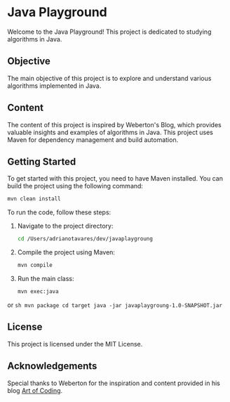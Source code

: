 # Java Playground

Welcome to the Java Playground! This project is dedicated to studying algorithms in Java.

## Objective

The main objective of this project is to explore and understand various algorithms implemented in Java.

## Content

The content of this project is inspired by Weberton's Blog, which provides valuable insights and examples of algorithms in Java. This project uses Maven for dependency management and build automation. 

## Getting Started

To get started with this project, you need to have Maven installed. You can build the project using the following command:

```sh
mvn clean install
```

To run the code, follow these steps:

1. Navigate to the project directory:
    ```sh
    cd /Users/adrianotavares/dev/javaplaygroung
    ```

2. Compile the project using Maven:
    ```sh
    mvn compile
    ```

3. Run the main class:
    ```sh
    mvn exec:java 
    ```
or
    ```sh
    mvn package
    cd target
    java -jar javaplaygroung-1.0-SNAPSHOT.jar
    ```


## License

This project is licensed under the MIT License.

## Acknowledgements

Special thanks to Weberton for the inspiration and content provided in his blog [Art of Coding](https://artofcoding.tech).
